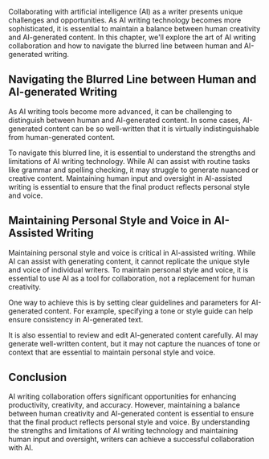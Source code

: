 
Collaborating with artificial intelligence (AI) as a writer presents unique challenges and opportunities. As AI writing technology becomes more sophisticated, it is essential to maintain a balance between human creativity and AI-generated content. In this chapter, we'll explore the art of AI writing collaboration and how to navigate the blurred line between human and AI-generated writing.

Navigating the Blurred Line between Human and AI-generated Writing
------------------------------------------------------------------

As AI writing tools become more advanced, it can be challenging to distinguish between human and AI-generated content. In some cases, AI-generated content can be so well-written that it is virtually indistinguishable from human-generated content.

To navigate this blurred line, it is essential to understand the strengths and limitations of AI writing technology. While AI can assist with routine tasks like grammar and spelling checking, it may struggle to generate nuanced or creative content. Maintaining human input and oversight in AI-assisted writing is essential to ensure that the final product reflects personal style and voice.

Maintaining Personal Style and Voice in AI-Assisted Writing
-----------------------------------------------------------

Maintaining personal style and voice is critical in AI-assisted writing. While AI can assist with generating content, it cannot replicate the unique style and voice of individual writers. To maintain personal style and voice, it is essential to use AI as a tool for collaboration, not a replacement for human creativity.

One way to achieve this is by setting clear guidelines and parameters for AI-generated content. For example, specifying a tone or style guide can help ensure consistency in AI-generated text.

It is also essential to review and edit AI-generated content carefully. AI may generate well-written content, but it may not capture the nuances of tone or context that are essential to maintain personal style and voice.

Conclusion
----------

AI writing collaboration offers significant opportunities for enhancing productivity, creativity, and accuracy. However, maintaining a balance between human creativity and AI-generated content is essential to ensure that the final product reflects personal style and voice. By understanding the strengths and limitations of AI writing technology and maintaining human input and oversight, writers can achieve a successful collaboration with AI.
